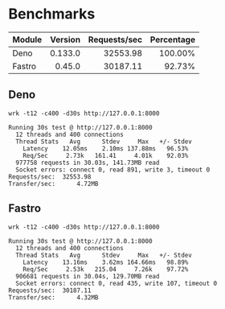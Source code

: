 # Benchmarks

| Module | Version | Requests/sec | Percentage |
| ------ | ------: | -----------: | ---------: |
| Deno   | 0.133.0 |     32553.98 |    100.00% |
| Fastro |  0.45.0 |     30187.11 |     92.73% |

## Deno

```
wrk -t12 -c400 -d30s http://127.0.0.1:8000
```

```
Running 30s test @ http://127.0.0.1:8000
  12 threads and 400 connections
  Thread Stats   Avg      Stdev     Max   +/- Stdev
    Latency    12.05ms    2.10ms 137.88ms   96.53%
    Req/Sec     2.73k   161.41     4.01k    92.03%
  977758 requests in 30.03s, 141.73MB read
  Socket errors: connect 0, read 891, write 3, timeout 0
Requests/sec:  32553.98
Transfer/sec:      4.72MB
```

## Fastro

```
wrk -t12 -c400 -d30s http://127.0.0.1:8000
```

```
Running 30s test @ http://127.0.0.1:8000
  12 threads and 400 connections
  Thread Stats   Avg      Stdev     Max   +/- Stdev
    Latency    13.16ms    3.62ms 164.66ms   98.89%
    Req/Sec     2.53k   215.04     7.26k    97.72%
  906681 requests in 30.04s, 129.70MB read
  Socket errors: connect 0, read 435, write 107, timeout 0
Requests/sec:  30187.11
Transfer/sec:      4.32MB
```
